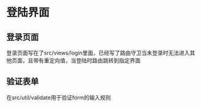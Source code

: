 # 登陆界面

## 登录页面

登录页面写在了src/views/login里面，已经写了路由守卫当未登录时无法进入其他页面，且带有重定向值，当登陆时路由跳转到指定界面

## 验证表单

在src/util/validate用于验证form的输入规则

